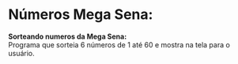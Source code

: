 # Números Mega Sena:
 **Sorteando numeros da Mega Sena:** <br />
 Programa que sorteia 6 números de 1 até 60 e mostra na tela para o usuário.

